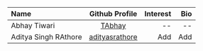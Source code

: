 | Name             | Github Profile                         |   Interest             |   Bio      |
| :---             |    :----:                              |          ---:          |      ---:  |
| Abhay Tiwari     | [TAbhay](https://github.com/TAbhay/)   |       --               |   --       |
| Aditya Singh RAthore | [adityasrathore](https://github.com/adityasrathore)|     Add                 |     Add       |
